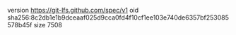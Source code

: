 version https://git-lfs.github.com/spec/v1
oid sha256:8c2db1e1b9dceaaf025d9cca0fd4f10cf1ee103e740de6357bf253085578b45f
size 7508
